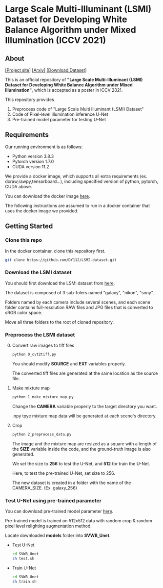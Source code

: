 # Large Scale Multi-Illuminant (LSMI) Dataset for Developing White Balance Algorithm under Mixed Illumination (ICCV 2021)

<!-- ABOUT THE PROJECT -->
## About
[[Project site]](https://dykim.ml/publication/lsmi/) [[Arxiv]]() [[Download Dataset]](https://www.kaggle.com/ciplab/datasets)

This is an official repository of **"Large Scale Multi-Illuminant (LSMI) Dataset for Developing White Balance Algorithm under Mixed Illumination"**, which is accepted as a poster in ICCV 2021.

This repository provides  
1. Preprocess code of "Large Scale Multi Illuminant (LSMI) Dataset"
2. Code of Pixel-level illumination inference U-Net
3. Pre-trained model parameter for testing U-Net

## Requirements
Our running environment is as follows:

- Python version 3.8.3
- Pytorch version 1.7.0
- CUDA version 11.2

We provide a docker image, which supports all extra requirements (ex. dcraw,rawpy,tensorboard...), including specified version of python, pytorch, CUDA above.

You can download the docker image [here](https://hub.docker.com/r/dongyoung95/torch1.7_lsmi).

The following instructions are assumed to run in a docker container that uses the docker image we provided.

<!-- GETTING STARTED -->
## Getting Started
### Clone this repo
In the docker container, clone this repository first.

```sh
git clone https://github.com/DY112/LSMI-dataset.git
```

### Download the LSMI dataset
You should first download the LSMI dataset from [here](https://www.kaggle.com/ciplab/datasets).

The dataset is composed of 3 sub-folers named "galaxy", "nikon", "sony".

Folders named by each camera include several scenes, and each scene folder contains full-resolution RAW files and JPG files that is converted to sRGB color space.

Move all three folders to the root of cloned repository.

### Preprocess the LSMI dataset

0. Convert raw images to tiff files
   ```sh
   python 0_cvt2tiff.py
   ```
   You should modify **SOURCE** and **EXT** variables properly.

   The converted tiff files are generated at the same location as the source file.

1. Make mixture map
   ```sh
   python 1_make_mixture_map.py
   ```
   Change the **CAMERA** variable properly to the target directory you want.
   
   .npy tpye mixture map data will be generated at each scene's directory.

2. Crop
   ```sh
   python 2_preprocess_data.py
   ```

   The image and the mixture map are resized as a square with a length of the **SIZE** variable inside the code, and the ground-truth image is also generated.

   We set the size to **256** to test the U-Net, and **512** for train the U-Net.

   Here, to test the pre-trained U-Net, set size to 256.

   The new dataset is created in a folder with the name of the CAMERA_SIZE. (Ex. galaxy_256)

### Test U-Net using pre-trained parameter

You can download pre-trained model parameter [here]().

Pre-trained model is trained on 512x512 data with random crop & random pixel level relighting augmentation method.

Locate downloaded **models** folder into **SVWB_Unet**.

- Test U-Net  
  ```sh
  cd SVWB_Unet
  sh test.sh
  ```

- Train U-Net
  ```sh
  cd SVWB_Unet
  sh train.sh
  ```


<!-- 
## Acknowledgements

* []()
* []()
* []()
 -->

